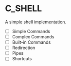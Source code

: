# C_SHELL

A simple shell implementation.

- [ ] Simple Commands
- [ ] Complex Commands
- [ ] Built-in Commands
- [ ] Redirection
- [ ] Pipes
- [ ] Shortcuts

